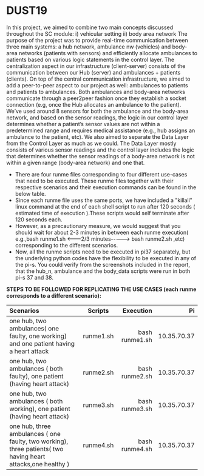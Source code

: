 # DUST19
In this project, we aimed to combine two main concepts discussed throughout the SC module: 
    i) vehicular setting 
    ii) body area network
The purpose of the project was to provide real-time communication between three main systems: 
a hub network, ambulance nw (vehicles) and body-area networks (patients with sensors) 
and efficiently allocate ambulances to patients based on various logic statements in the control layer. 
The centralization aspect in our infrastructure (client-server) consists of the communication between our Hub (server) and 
ambulances + patients (clients). On top of the central communication infrastructure, we aimed to add a peer-to-peer aspect 
to our project as well: ambulances to patients and patients to ambulances. Both ambulances and body-area networks communicate 
through a peer2peer fashion once they establish a socket connection (e.g, once the Hub allocates an ambulance to the patient). 
We’ve used around 8 sensors for both the ambulance and the body-area network, and based on the sensor readings, 
the logic in our control layer determines whether a patient’s sensor values are not within a predetermined range and 
requires medical assistance (e.g., hub assigns an ambulance to the patient, etc). We also aimed to separate 
the Data Layer from the Control Layer as much as we could. The Data Layer mostly consists of various sensor readings and 
the control layer includes the logic that determines whether the sensor readings of a body-area network is not within a 
given range (body-area network) and one that.

* There are four runme files corresponding to four different use-cases that need to be executed. These runme files together with their respective scenarios and their execution commands can be found in the below table.
* Since each runme file uses the same ports, we have included a "killall" linux command at the end of each shell script to run after 120 seconds ( estimated time of execution ).These scripts would self terminate after 120 seconds each.
* However, as a precautionary measure, we would suggest that you should wait for about 2-3 minutes in between each runme execution( e.g.,bash runme1.sh <---2/3 minutes-----> bash runme2.sh ,etc) corresponding to the different scenarios.
* Now, all the runme scripts need to be executed in pi37 separately, but the underlying python codes have the flexibility to be executed in any of the pi-s. You could verify from the screenshots included in the report, that the hub_n, ambulance and the body_data scripts were run in both pi-s 37 and 38.


**STEPS TO BE FOLLOWED FOR REPLICATING THE USE CASES (each runme corresponds to a different scenario):**
    
| Scenarios | Scripts  | Execution | Pi
| :------------ |:---------------:| -----:|------:|
| one hub, two ambulances( one faulty, one working) and one patient having a heart attack     | runme1.sh       | bash runme1.sh | 10.35.70.37 |
| one hub, two ambulances ( both faulty), one patient (having heart attack)     | runme2.sh       | bash runme2.sh | 10.35.70.37 |
| one hub, two ambulances ( both working), one patient (having heart attack) | runme3.sh       | bash runme3.sh | 10.35.70.37 |
| one hub, three ambulances ( one faulty, two working), three patients( two having heart attacks,one healthy ) | runme4.sh       | bash runme4.sh | 10.35.70.37 |


